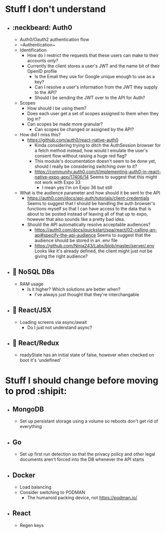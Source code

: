 # Stuff I don't understand
 * ##  :neckbeard: Auth0
   * Auth0/Oauth2 authentication flow
   * ~Authentication~
   * Identification
     - How do I restrict the requests that these users can make to their accounts only?
     - Currently the client stores a user's JWT and the name bit of their OpenID profile
       - Is the Email they use for Google unique enough to use as a key?
       - Can I resolve a user's information from the JWT they supply to the API?
       - Should I be sending the JWT over to the API for Auth?
   * Scopes
     - How should I be using them?
     - Does each user get a set of scopes assigned to them when they log in?
     - Can scopes be made more granular? 
       - Can scopes be changed or assigned by the API?
   * How did I miss this?
     - https://github.com/auth0/react-native-auth0
       - Kinda considering trying to ditch the AuthSession browser for a fetch method instead, how would I emulate the user's consent flow without raising a huge red flag?
       - This module's documentation doesn't seem to be done yet, should I really be considering switching over to it?
       - https://community.auth0.com/t/implementing-auth0-in-react-native-expo-app/17406/14 Seems to suggest that this might not work with Expo 33
         - I mean yes I'm on Expo 36 but still
   * What is the audience parameter and how should it be sent to the API
     - https://auth0.com/docs/api-auth/tutorials/client-credentials Seems to suggest that I should be handling the auth browser's functions myself so that I can have access to the data that is about to be posted instead of leaving all of that up to expo, however that also sounds like a pretty bad idea.
     - Should the API automatically resolve acceptable audiences?
       - https://auth0.com/docs/quickstart/spa/react/02-calling-an-api#specify-the-api-audience Seems to suggest that the audience should be stored in an .env file
       - https://github.com/Ninja243/Labs/blob/master/server/.env Looks like it's already defined, the client might just not be giving the right audience?


 * ##  :bamboo: NoSQL DBs
   * RAM usage
     - Is it higher? Which solutions are better when? 
       - I've always just thought that they're interchangable

 * ##  :imp: React/JSX
   * Loading screens via async/await
     - Do I just not understand async?

 * ##  :imp: React/Redux
   * readyState has an initial state of false, however when checked on boot it's 'undefined'

# Stuff I should change before moving to prod :shipit:
 * ## MongoDB
   * Set up persistant storage using a volume so reboots don't get rid of everything
 * ## Go
   * Set up first run detection so that the privacy policy and other legal documents aren't forced into the DB whenever the API starts
 * ## Docker
   * Load balancing
   * Consider switching to PODMAN
     - The humanoid packing device, not https://podman.io/
 * ## React
   * Regen keys
